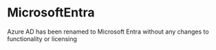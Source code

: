 # MicrosoftEntra
Azure AD has been renamed to Microsoft Entra without any changes to functionality or licensing
